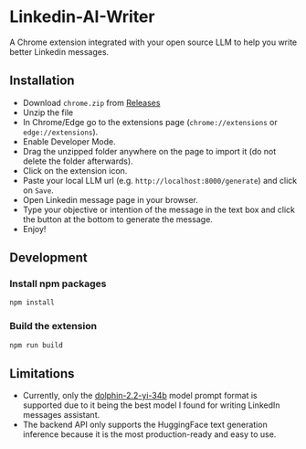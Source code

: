 # Linkedin-AI-Writer

A Chrome extension integrated with your open source LLM to help you write better Linkedin messages.

## Installation

- Download `chrome.zip` from [Releases](https://github.com/mzbac/gpt3-linkedin/releases)
- Unzip the file
- In Chrome/Edge go to the extensions page (`chrome://extensions` or `edge://extensions`).
- Enable Developer Mode.
- Drag the unzipped folder anywhere on the page to import it (do not delete the folder afterwards).
- Click on the extension icon.
- Paste your local LLM url (e.g. `http://localhost:8000/generate`) and click on `Save`.
- Open Linkedin message page in your browser.
- Type your objective or intention of the message in the text box and click the button at the bottom to generate the message.
- Enjoy!

## Development

### Install npm packages

```sh
npm install
```

### Build the extension

```sh
npm run build
```

## Limitations

- Currently, only the [dolphin-2.2-yi-34b](https://huggingface.co/ehartford/dolphin-2_2-yi-34b) model prompt format is supported due to it being the best model I found for writing LinkedIn messages assistant.
- The backend API only supports the HuggingFace text generation inference because it is the most production-ready and easy to use.